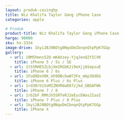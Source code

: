 ```yaml
---
layout: produk-casinghp
title: Wiz Khalifa Taylor Gang iPhone Case
categories: apple

# Produk
product-title: Wiz Khalifa Taylor Gang iPhone Case
harga: 90000
sku: hn-3334
image-drive: 1kyi2BJ0BOtg0NqxDmIbnqnQtpPpK7GGp
gallery:
  - url: 10M5hmns52Q-mKAXzey-YjqJenQZYICVK
    title: iPhone 5 / 5s / SE
  - url: 1t5SRHESZLbjXm1RGbK2i9eXjjASepsuE
    title: iPhone 6 / 6s
  - url: 1FoQ9DxV0K_Uh9DBcbwW73Fe_m6p3OdbG
    title: iPhone 6 Plus / 6s Plus
  - url: 1rd38rb15oMIZNVMdwD87zjkd_GBGAFWk
    title: iPhone 7 / 8
  - url: 1rb2bF_RMhJV5SRTeRJ2eEycEWas2IaoI
    title: iPhone 7 Plus / 8 Plus
  - url: 1kyi2BJ0BOtg0NqxDmIbnqnQtpPpK7GGp
    title: iPhone X
---
```

